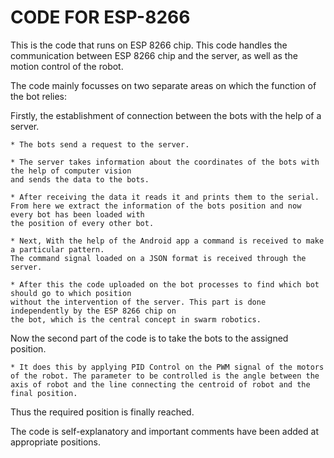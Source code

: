 # CODE FOR ESP-8266

This is the code that runs on ESP 8266 chip. This code handles the communication between ESP 8266 chip and the server, as well as the motion control of the robot.

The code mainly focusses on two separate areas on which the function of the bot relies:

Firstly, the establishment of connection between the bots with the help of a server. 

	* The bots send a request to the server. 

	* The server takes information about the coordinates of the bots with the help of computer vision 
	and sends the data to the bots. 

	* After receiving the data it reads it and prints them to the serial. 
	From here we extract the information of the bots position and now every bot has been loaded with 
	the position of every other bot. 

	* Next, With the help of the Android app a command is received to make a particular pattern. 
	The command signal loaded on a JSON format is received through the server.

	* After this the code uploaded on the bot processes to find which bot should go to which position 
	without the intervention of the server. This part is done independently by the ESP 8266 chip on 
	the bot, which is the central concept in swarm robotics.


Now the second part of the code is to take the bots to the assigned position.

	* It does this by applying PID Control on the PWM signal of the motors of the robot. The parameter to be controlled is the angle between the axis of robot and the line connecting the centroid of robot and the final position.
  Thus the required position is finally reached.


The code is self-explanatory and important comments have been added at appropriate positions.

